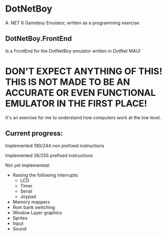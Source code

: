 # DotNetBoy
A .NET 8 Gameboy Emulator, written as a programming exercise

## DotNetBoy.FrontEnd
Is a FrontEnd for the DotNetBoy emulator written in DotNet MAUI

# DON'T EXPECT ANYTHING OF THIS! THIS IS NOT MADE TO BE AN ACCURATE OR EVEN FUNCTIONAL EMULATOR IN THE FIRST PLACE!
It's an exercise for me to understand how computers work at the low level.

## Current progress:
Implemented 190/244 non prefixed instructions

Implemented 26/255 prefixed instructions

Not yet implemented:
* Raising the following interrupts: 
    * LCD
    * Timer
    * Serial
    * Joypad
* Memory mappers
* Rom bank switching
* Window Layer graphics
* Sprites
* Input
* Sound